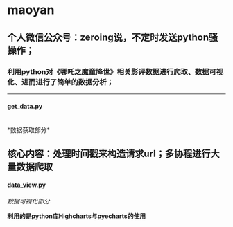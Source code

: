 # maoyan


## 个人微信公众号：**zeroing说**，不定时发送python骚操作；

### 利用python对《哪吒之魔童降世》相关影评数据进行爬取、数据可视化、进而进行了简单的数据分析；

---

#### get_data.py
<br>
*数据获取部分* 

**核心内容：处理时间戳来构造请求url；多协程进行大量数据爬取**
<br>
---

#### data_view.py

*数据可视化部分*

**利用的是python库Highcharts与pyecharts的使用**
